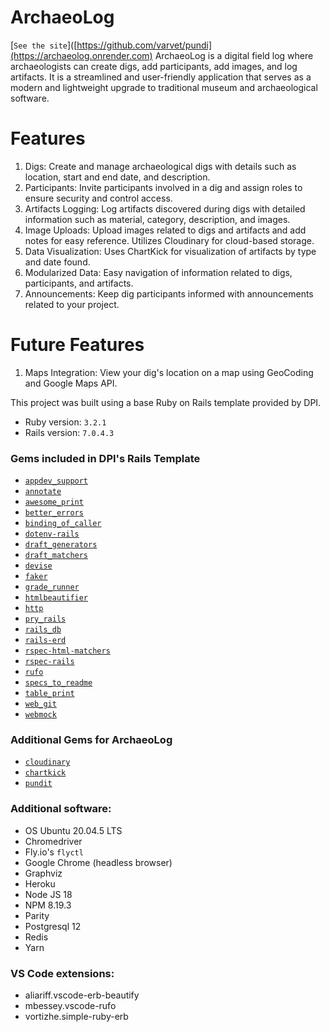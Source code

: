 # ArchaeoLog

[`See the site`]([https://github.com/varvet/pundi](https://archaeolog.onrender.com)
ArchaeoLog is a digital field log where archaeologists can create digs, add participants, add images, and log artifacts. It is a streamlined and user-friendly application that serves as a modern and lightweight upgrade to traditional museum and archaeological software.

# Features

1. Digs: Create and manage archaeological digs with details such as location, start and end date, and description. 
2. Participants: Invite participants involved in a dig and assign roles to ensure security and control access.
3. Artifacts Logging: Log artifacts discovered during digs with detailed information such as material, category, description, and images.
4.  Image Uploads: Upload images related to digs and artifacts and add notes for easy reference. Utilizes Cloudinary for cloud-based storage.
5.  Data Visualization: Uses ChartKick for visualization of artifacts by type and date found.
6.  Modularized Data: Easy navigation of information related to digs, participants, and artifacts.
7. Announcements: Keep dig participants informed with announcements related to your project.

# Future Features

1. Maps Integration: View your dig's location on a map using GeoCoding and Google Maps API.

This project was built using a base Ruby on Rails template provided by DPI.

- Ruby version: `3.2.1`
- Rails version: `7.0.4.3`

### Gems included in DPI's Rails Template

- [`appdev_support`](https://github.com/firstdraft/appdev_support)
- [`annotate`](https://github.com/ctran/annotate_models)
- [`awesome_print`](https://github.com/awesome-print/awesome_print)
- [`better_errors`](https://github.com/BetterErrors/better_errors)
- [`binding_of_caller`](https://github.com/banister/binding_of_caller)
- [`dotenv-rails`](https://github.com/bkeepers/dotenv)
- [`draft_generators`](https://github.com/firstdraft/draft_generators/)
- [`draft_matchers`](https://github.com/jelaniwoods/draft_matchers/)
- [`devise`](https://github.com/heartcombo/devise)
- [`faker`](https://github.com/faker-ruby/faker)
- [`grade_runner`](https://github.com/firstdraft/grade_runner/)
- [`htmlbeautifier`](https://github.com/threedaymonk/htmlbeautifier/)
- [`http`](https://github.com/httprb/http)
- [`pry_rails`](https://github.com/pry/pry-rails)
- [`rails_db`](https://github.com/igorkasyanchuk/rails_db)
- [`rails-erd`](https://github.com/voormedia/rails-erd)
- [`rspec-html-matchers`](https://github.com/kucaahbe/rspec-html-matchers)
- [`rspec-rails`](https://github.com/rspec/rspec-rails)
- [`rufo`](https://github.com/ruby-formatter/rufo)
- [`specs_to_readme`](https://github.com/firstdraft/specs_to_readme)
- [`table_print`](https://github.com/arches/table_print)
- [`web_git`](https://github.com/firstdraft/web_git)
- [`webmock`](https://github.com/bblimke/webmock)

### Additional Gems for ArchaeoLog

- [`cloudinary`](https://github.com/cloudinary/cloudinary_gem)
- [`chartkick`](https://github.com/ankane/chartkick)
- [`pundit`](https://github.com/varvet/pundit)

### Additional software:
- OS Ubuntu 20.04.5 LTS
- Chromedriver
- Fly.io's `flyctl`
- Google Chrome (headless browser)
- Graphviz
- Heroku 
- Node JS 18
- NPM 8.19.3
- Parity
- Postgresql 12
- Redis
- Yarn

### VS Code extensions:
- aliariff.vscode-erb-beautify
- mbessey.vscode-rufo
- vortizhe.simple-ruby-erb
